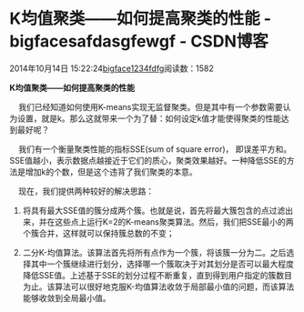 # K均值聚类——如何提高聚类的性能 - bigfacesafdasgfewgf - CSDN博客





2014年10月14日 15:22:24[bigface1234fdfg](https://me.csdn.net/puqutogether)阅读数：1582








**K均值聚类——如何提高聚类的性能**

    我们已经知道如何使用K-means实现无监督聚类。但是其中有一个参数需要认为设置，就是k。那么这就带来一个为了替：如何设定k值才能使得聚类的性能达到最好呢？

    我们有一个衡量聚类性能的指标SSE(sum of square error)， 即误差平方和。SSE值越小，表示数据点越接近于它们的质心，聚类效果越好。一种降低SSE的方法是增加k的个数，但是这个违背了我们聚类的本意。

    现在，我们提供两种较好的解决思路：

1. 将具有最大SSE值的簇分成两个簇。也就是说，首先将最大簇包含的点过滤出来，并在这些点上运行K=2的K-means聚类算法。然后，我们把SSE最小的两个簇合并，这样就可以保持簇总数的不变；




2. 二分K-均值算法。该算法首先将所有点作为一个簇，将该簇一分为二。之后选择其中一个簇继续进行划分，选择哪一个簇取决于对其划分是否可以最大程度降低SSE值。上述基于SSE的划分过程不断重复，直到得到用户指定的簇数目为止。该算法可以很好地克服K-均值算法收敛于局部最小值的问题，而该算法能够收敛到全局最小值。






